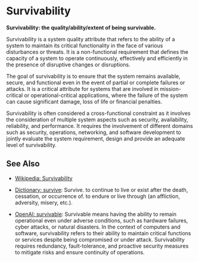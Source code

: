# Survivability

**Survivability: the quality/ability/extent of being survivable.**

<span data-chatgpt-prompt="explain survivability (system quality attribute, cross-functional constraint, non-functional requirement)">

Survivability is a system quality attribute that refers to the ability of a system to maintain its critical functionality in the face of various disturbances or threats. It is a non-functional requirement that defines the capacity of a system to operate continuously, effectively and efficiently in the presence of disruptive changes or disruptions.

The goal of survivability is to ensure that the system remains available, secure, and functional even in the event of partial or complete failures or attacks. It is a critical attribute for systems that are involved in mission-critical or operational-critical applications, where the failure of the system can cause significant damage, loss of life or financial penalties.

Survivability is often considered a cross-functional constraint as it involves the consideration of multiple system aspects such as security, availability, reliability, and performance. It requires the involvement of different domains such as security, operations, networking, and software development to jointly evaluate the system requirement, design and provide an adequate level of survivability.

</span>

## See Also

* [Wikipedia: Survivability](https://wikipedia.org/wiki/Survivability)

* [Dictionary: survive](https://www.dictionary.com/browse/survive): Survive. to continue to live or exist after the death, cessation, or occurrence of. to endure or live through (an affliction, adversity, misery, etc.).

* [OpenAI: survivable](https:://openai.com): <span data-chatgpt-prompt="define survivable (computers and software)">Survivable means having the ability to remain operational even under adverse conditions, such as hardware failures, cyber attacks, or natural disasters. In the context of computers and software, survivability refers to their ability to maintain critical functions or services despite being compromised or under attack. Survivability requires redundancy, fault-tolerance, and proactive security measures to mitigate risks and ensure continuity of operations.</span>
